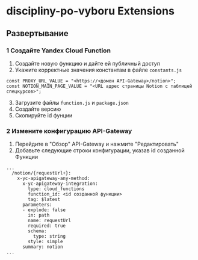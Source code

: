 # discipliny-po-vyboru Extensions

## Развертывание

### **1** Создайте Yandex Cloud Function
1. Создайте новую функцию и дайте ей публичный доступ 
2. Укажите корректные значения константам в файле `constants.js`
```
const PROXY_URL_VALUE = "<https://<домен API-Gateway>/notion>";
const NOTION_MAIN_PAGE_VALUE = "<URL адрес страницы Notion с таблицей спецкурсов>";
```
3. Загрузите файлы ```function.js``` и ```package.json```
4. Создайте версию
5. Скопируйте id фунции

### **2** Измените конфигурацию API-Gateway
1. Перейдите в "Обзор" API-Gateway и нажмите "Редактировать"
2. Добавьте следующие строки конфигурации, указав id созданной Функции
```
...
  /notion/{requestUrl+}:
    x-yc-apigateway-any-method:
      x-yc-apigateway-integration:
        type: cloud_functions
        function_id: <id созданной функции>
        tag: $latest
      parameters:
      - explode: false
        in: path
        name: requestUrl
        required: true
        schema:
          type: string
        style: simple
      summary: notion
...
```
